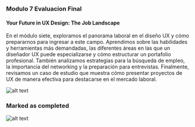 ### Modulo 7 Evaluacion Final
#### Your Future in UX Design: The Job Landscape

En el módulo siete, exploramos el panorama laboral en el diseño UX y cómo prepararnos para ingresar a este campo. Aprendimos sobre las habilidades y herramientas más demandadas, las diferentes áreas en las que un diseñador UX puede especializarse y cómo estructurar un portafolio profesional. También analizamos estrategias para la búsqueda de empleo, la importancia del networking y la preparación para entrevistas. Finalmente, revisamos un caso de estudio que muestra cómo presentar proyectos de UX de manera efectiva para destacarse en el mercado laboral.

![alt text](C:\Users\user\Desktop\git%20Hup\img\Modulo7.png.jpeg)

### Marked as completed
![alt text](C:\Users\user\Desktop\git%20Hup\img\Completed.jpeg)
